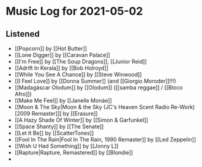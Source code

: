 # Music Log for 2021-05-02

## Listened

- [[Popcorn]] by [[Hot Butter]]
- [[Lone Digger]] by [[Caravan Palace]]
- [[I'm Free]] by [[The Soup Dragons]], [[Junior Reid]]
- [[Adrift In Kerala]] by [[Bob Holroyd]]
- [[While You See A Chance]] by [[Steve Winwood]]
- [[I Feel Love]] by [[Donna Summer]] (and [[Giorgio Moroder]]!!!)
- [[Madagáscar Olodum]] by [[Olodum]] ([[samba reggae]] / [[Bloco Afro]])
- [[Make Me Feel]] by [[Janelle Monáe]]
- [[Moon & The Sky|Moon & the Sky (JC's Heaven Scent Radio Re-Work) \[2009 Remaster\]]] by [[Erasure]]
- [[A Hazy Shade Of Winter]] by [[Simon & Garfunkel]]
- [[Space Shanty]] by [[The Senate]]
- [[Let It Be]] by [[ScatterTones]]
- [[Fool In The Rain|Fool In The Rain, 1990 Remaster]] by [[Led Zeppelin]]
- [[Wish U Had Something]] by [[Jonny L]]
- [[Rapture|Rapture, Remastered]] by [[Blondie]]
- 